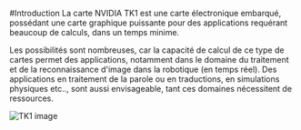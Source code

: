 #Introduction
La carte NVIDIA TK1 est une carte électronique embarqué, possédant une carte graphique puissante pour des applications requérant beaucoup de calculs, dans un temps minime.

Les possibilités sont nombreuses, car la capacité de calcul de ce type de cartes permet des applications, notamment dans le domaine du traitement
et de la reconnaissance d'image dans la robotique (en temps réel). Des applications en traitement de la parole ou en traductions, en simulations physiques etc..,
sont aussi envisageable, tant ces domaines nécessitent de ressources.

![TK1 image](http://image.slidesharecdn.com/gtc14keynote-140325164342-phpapp02/95/gpu-technology-conference-2014-keynote-42-638.jpg)